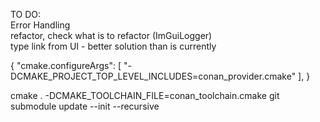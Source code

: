 TO DO: <br />
Error Handling<br />
refactor, check what is to refactor (ImGuiLogger)<br />
type link from UI - better solution than is currently<br />

{
    "cmake.configureArgs": [
        "-DCMAKE_PROJECT_TOP_LEVEL_INCLUDES=conan_provider.cmake"
    ],
}

cmake . -DCMAKE_TOOLCHAIN_FILE=conan_toolchain.cmake
git submodule update --init --recursive
